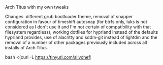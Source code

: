 Arch Titus with my own tweaks

Changes: different grub bootloader theme, removal of snapper configuration in favour of timeshift autosnap (for btrfs only, luks is not considered as I don't use it and I'm not certain of compatibility with that filesystem regardless), working dotfiles for hyprland instead of the defaults hyprland provides, use of alacritty and sddm-git instead of lightdm and the removal of a number of other packages previously included across all installs of Arch Titus.

bash <(curl -L https://tinyurl.com/silvchef)
